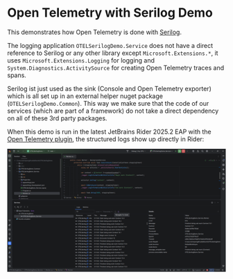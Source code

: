 ﻿# Open Telemetry with Serilog Demo

This demonstrates how Open Telemetry is done with [Serilog](https://serilog.net/).

The logging application `OTELSerilogDemo.Service` does not have a direct reference to Serilog or any other library
except
`Microsoft.Extensions.*`, it uses `Microsoft.Extensions.Logging` for logging and `System.Diagnostics.ActivitySource` for
creating Open Telemetry traces and spans.

Serilog ist just used as the sink (Console and Open Telemetry exporter) which is all set up in an external helper
nuget package (`OTELSerilogDemo.Common`). This way we make sure that the code of our services (which are part of a
framework) do not take a direct dependency on all of these 3rd party packages.

When this demo is run in the latest JetBrains Rider 2025.2 EAP with
the [Open Telemetry plugin](https://plugins.jetbrains.com/plugin/27488-opentelemetry/),
the structured logs show up directly in Rider:

![Rider screenshot with OTEL](screenshot.png)